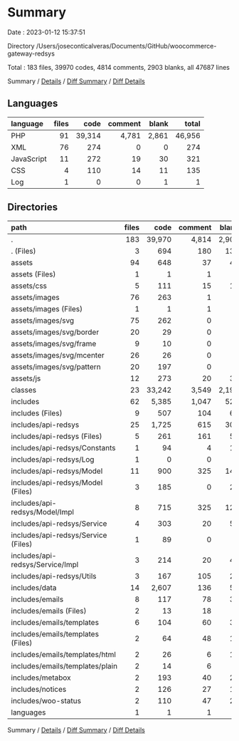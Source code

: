 # Summary

Date : 2023-01-12 15:37:51

Directory /Users/joseconticalveras/Documents/GitHub/woocommerce-gateway-redsys

Total : 183 files,  39970 codes, 4814 comments, 2903 blanks, all 47687 lines

Summary / [Details](details.md) / [Diff Summary](diff.md) / [Diff Details](diff-details.md)

## Languages
| language | files | code | comment | blank | total |
| :--- | ---: | ---: | ---: | ---: | ---: |
| PHP | 91 | 39,314 | 4,781 | 2,861 | 46,956 |
| XML | 76 | 274 | 0 | 0 | 274 |
| JavaScript | 11 | 272 | 19 | 30 | 321 |
| CSS | 4 | 110 | 14 | 11 | 135 |
| Log | 1 | 0 | 0 | 1 | 1 |

## Directories
| path | files | code | comment | blank | total |
| :--- | ---: | ---: | ---: | ---: | ---: |
| . | 183 | 39,970 | 4,814 | 2,903 | 47,687 |
| . (Files) | 3 | 694 | 180 | 136 | 1,010 |
| assets | 94 | 648 | 37 | 45 | 730 |
| assets (Files) | 1 | 1 | 1 | 1 | 3 |
| assets/css | 5 | 111 | 15 | 12 | 138 |
| assets/images | 76 | 263 | 1 | 1 | 265 |
| assets/images (Files) | 1 | 1 | 1 | 1 | 3 |
| assets/images/svg | 75 | 262 | 0 | 0 | 262 |
| assets/images/svg/border | 20 | 29 | 0 | 0 | 29 |
| assets/images/svg/frame | 9 | 10 | 0 | 0 | 10 |
| assets/images/svg/mcenter | 26 | 26 | 0 | 0 | 26 |
| assets/images/svg/pattern | 20 | 197 | 0 | 0 | 197 |
| assets/js | 12 | 273 | 20 | 31 | 324 |
| classes | 23 | 33,242 | 3,549 | 2,195 | 38,986 |
| includes | 62 | 5,385 | 1,047 | 526 | 6,958 |
| includes (Files) | 9 | 507 | 104 | 60 | 671 |
| includes/api-redsys | 25 | 1,725 | 615 | 302 | 2,642 |
| includes/api-redsys (Files) | 5 | 261 | 161 | 57 | 479 |
| includes/api-redsys/Constants | 1 | 94 | 4 | 14 | 112 |
| includes/api-redsys/Log | 1 | 0 | 0 | 1 | 1 |
| includes/api-redsys/Model | 11 | 900 | 325 | 148 | 1,373 |
| includes/api-redsys/Model (Files) | 3 | 185 | 0 | 28 | 213 |
| includes/api-redsys/Model/Impl | 8 | 715 | 325 | 120 | 1,160 |
| includes/api-redsys/Service | 4 | 303 | 20 | 56 | 379 |
| includes/api-redsys/Service (Files) | 1 | 89 | 0 | 9 | 98 |
| includes/api-redsys/Service/Impl | 3 | 214 | 20 | 47 | 281 |
| includes/api-redsys/Utils | 3 | 167 | 105 | 26 | 298 |
| includes/data | 14 | 2,607 | 136 | 58 | 2,801 |
| includes/emails | 8 | 117 | 78 | 33 | 228 |
| includes/emails (Files) | 2 | 13 | 18 | 3 | 34 |
| includes/emails/templates | 6 | 104 | 60 | 30 | 194 |
| includes/emails/templates (Files) | 2 | 64 | 48 | 14 | 126 |
| includes/emails/templates/html | 2 | 26 | 6 | 10 | 42 |
| includes/emails/templates/plain | 2 | 14 | 6 | 6 | 26 |
| includes/metabox | 2 | 193 | 40 | 28 | 261 |
| includes/notices | 2 | 126 | 27 | 18 | 171 |
| includes/woo-status | 2 | 110 | 47 | 27 | 184 |
| languages | 1 | 1 | 1 | 1 | 3 |

Summary / [Details](details.md) / [Diff Summary](diff.md) / [Diff Details](diff-details.md)